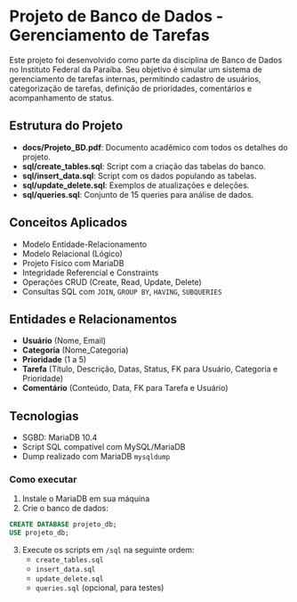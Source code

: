 # Projeto de Banco de Dados - Gerenciamento de Tarefas

Este projeto foi desenvolvido como parte da disciplina de Banco de Dados no Instituto Federal da Paraíba. Seu objetivo é simular um sistema de gerenciamento de tarefas internas, permitindo cadastro de usuários, categorização de tarefas, definição de prioridades, comentários e acompanhamento de status.

## Estrutura do Projeto

- **docs/Projeto_BD.pdf**: Documento acadêmico com todos os detalhes do projeto.
- **sql/create_tables.sql**: Script com a criação das tabelas do banco.
- **sql/insert_data.sql**: Script com os dados populando as tabelas.
- **sql/update_delete.sql**: Exemplos de atualizações e deleções.
- **sql/queries.sql**: Conjunto de 15 queries para análise de dados.

## Conceitos Aplicados

- Modelo Entidade-Relacionamento
- Modelo Relacional (Lógico)
- Projeto Físico com MariaDB
- Integridade Referencial e Constraints
- Operações CRUD (Create, Read, Update, Delete)
- Consultas SQL com `JOIN`, `GROUP BY`, `HAVING`, `SUBQUERIES`

## Entidades e Relacionamentos

- **Usuário** (Nome, Email)
- **Categoria** (Nome_Categoria)
- **Prioridade** (1 a 5)
- **Tarefa** (Título, Descrição, Datas, Status, FK para Usuário, Categoria e Prioridade)
- **Comentário** (Conteúdo, Data, FK para Tarefa e Usuário)

## Tecnologias

- SGBD: MariaDB 10.4
- Script SQL compatível com MySQL/MariaDB
- Dump realizado com MariaDB `mysqldump`

### Como executar

1. Instale o MariaDB em sua máquina
2. Crie o banco de dados:

```sql
CREATE DATABASE projeto_db;
USE projeto_db;
```

3. Execute os scripts em `/sql` na seguinte ordem:
   - `create_tables.sql`
   - `insert_data.sql`
   - `update_delete.sql`
   - `queries.sql` (opcional, para testes)
